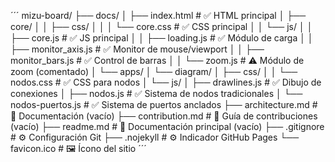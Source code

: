 ´´´
mizu-board/
├── docs/
│   ├── index.html                 # ✅ HTML principal
│   ├── core/
│   │   ├── css/
│   │   │   └── core.css           # ✅ CSS principal
│   │   └── js/
│   │       ├── core.js            # ✅ JS principal
│   │       ├── loading.js         # ✅ Módulo de carga
│   │       ├── monitor_axis.js    # ✅ Monitor de mouse/viewport
│   │       ├── monitor_bars.js    # ✅ Control de barras
│   │       └── zoom.js            # ⚠️ Módulo de zoom (comentado)
│   └── apps/
│       └── diagram/
│           ├── css/
│           │   └── nodos.css      # ✅ CSS para nodos
│           └── js/
│               ├── drawlines.js   # ✅ Dibujo de conexiones
│               ├── nodos.js       # ✅ Sistema de nodos tradicionales
│               └── nodos-puertos.js # ✅ Sistema de puertos anclados
├── architecture.md               # 📄 Documentación (vacío)
├── contribution.md               # 📄 Guía de contribuciones (vacío)
├── readme.md                     # 📄 Documentación principal (vacío)
├── .gitignore                    # ⚙️ Configuración Git
├── .nojekyll                     # ⚙️ Indicador GitHub Pages
└── favicon.ico                   # 🖼️ Ícono del sitio
´´´
